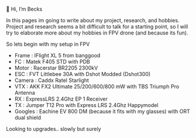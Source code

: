 👋 Hi, I’m Becks

In this pages im going to write about my project, research, and hobbies. Project and research seems a bit difficult to talk for a starting point, 
so I will try to elaborate more about my hobbies in FPV drone (and because its fun). 

So lets begin with my setup in FPV
- Frame   : IFlight XL 5 from banggood
- FC      : Matek F405 STD with PDB 
- Motor   : Racerstar BR2205 2300kV
- ESC     : FVT Littlebee 30A with Dshot Modded (Dshot300)
- Camera  : Caddx Ratel Starlight
- VTX     : AKK FX2 Ultimate 25/200/600/800 mW with TBS Triumph Pro Antenna
- RX      : ExpressLRS 2.4Ghz EP 1 Receiver
- TX      : Jumper T12 Pro with Express LRS 2.4Ghz Happymodel
- Googles : Eachine EV 800 DM (because it fits with my glasses) with ORT dual shield

Looking to upgrades.. slowly but surely 


<!---
bwpras/bwpras is a ✨ special ✨ repository because its `README.md` (this file) appears on your GitHub profile.
You can click the Preview link to take a look at your changes.
--->
